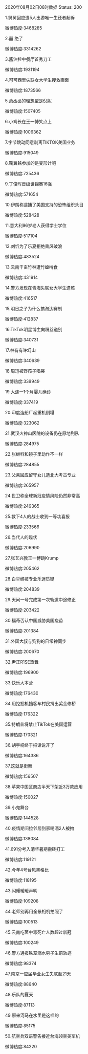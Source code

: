 2020年08月02日08时数据
Status: 200

1.舅舅回应遭5人出游唯一生还者起诉

微博热度:3468285

2.囍 绝了

微博热度:3314262

3.酱油控中餐厅首秀刀工

微博热度:1931194

4.可可西里失联女大学生搜救画面

微博热度:1873566

5.范丞丞的理想型是倪妮

微博热度:1507405

6.小鸡长在王一博笑点上

微博热度:1006362

7.字节跳动同意剥离TIKTOK美国业务

微博热度:915049

8.鞠翼铭参加的是变形计吧

微博热度:725436

9.丁俊晖晋级世锦赛16强

微博热度:571654

10.伊朗称逮捕了美国支持的恐怖组织头目

微博热度:528428

11.意大利96岁老人获得学士学位

微博热度:517104

12.刘忻为了乐夏拒绝乘风破浪

微博热度:483524

13.云南千亩竹林遭竹蝗啃食

微博热度:431914

14.警方发现在青海失联女大学生遗骸

微博热度:416517

15.明日之子为什么搞淘汰赛制

微博热度:412837

16.TikTok明星博主向粉丝道别

微博热度:340731

17.林有有许幻山

微博热度:340639

18.周迅被野孩子唱哭

微博热度:339949

19.大连一1个月婴儿确诊

微博热度:337419

20.印度造船厂起重机倒塌

微博热度:323062

21.武汉火神山医院的设备仍在原地列队

微博热度:284975

22.张继科和镜子里动作不一样

微博热度:284855

23.父亲回应留守女儿选北大考古专业

微博热度:265957

24.世卫称全球新冠疫情风险仍然非常高

微博热度:249365

25.救下4人的战士收到一等功喜报

微博热度:233566

26.当代人的现状

微博热度:206990

27.张艺兴教王一博跳Krump

微博热度:205462

28.白举纲被专业乐迷质疑

微博热度:204839

29.天问一号完成第一次轨道中途修正

微博热度:203422

30.福奇否认中国威胁美国疫苗

微博热度:201384

31.外国大叔与狗狗的日常神同步

微博热度:200670

32.尹正R1SE热舞

微博热度:196900

33.快乐大本营

微博热度:176430

34.用挖掘机挡客车村民捐出奖金修桥

微博热度:176322

35.特朗普将禁止TikTok在美国运营

微博热度:170321

36.胡宇桐终于把话说开了

微博热度:164386

37.这就是街舞

微博热度:156507

38.苹果中国区商店半天下架近3万款应用

微博热度:150027

39.小鬼舞台

微博热度:144528

40.疫情期间拉邻居到家喝酒2人被拘

微博热度:138084

41.691分考入清华暑期搬砖打工

微博热度:119121

42.今年4号台风黑格比

微博热度:118195

43.闪耀暖暖声明

微博热度:109208

44.老师别再用全景相机拍照了

微博热度:100513

45.云南吃菌中毒死亡人数超过新冠

微博热度:100249

46.警方通报铁笼溺水男子生前轨迹

微博热度:98374

47.南京一应届毕业女生失联超21天

微博热度:88640

48.乐队的夏天

微博热度:87113

49.原来河马在水里是这样的

微博热度:85175

50.航空兵双语警告接近台海领空美军机

微博热度:84220

